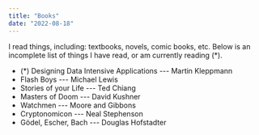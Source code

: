 ```yaml
---
title: "Books"
date: "2022-08-18"
---
```


I read things, including: textbooks, novels, comic books, etc.
Below is an incomplete list of things I have read, or am currently reading (*).

- (*) Designing Data Intensive Applications --- Martin Kleppmann
- Flash Boys --- Michael Lewis
- Stories of your Life --- Ted Chiang
- Masters of Doom --- David Kushner
- Watchmen --- Moore and Gibbons
- Cryptonomicon --- Neal Stephenson
- Gödel, Escher, Bach --- Douglas Hofstadter
